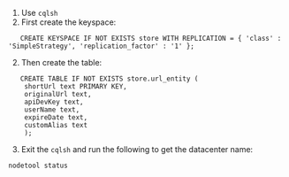 1. Use ```cqlsh```
2. First create the keyspace:

```
   CREATE KEYSPACE IF NOT EXISTS store WITH REPLICATION = { 'class' : 'SimpleStrategy', 'replication_factor' : '1' };
```

2. Then create the table:

```
   CREATE TABLE IF NOT EXISTS store.url_entity (
    shortUrl text PRIMARY KEY,
    originalUrl text,
    apiDevKey text,
    userName text,
    expireDate text,
    customAlias text
    );
```
3. Exit the ```cqlsh``` and run the following to get the datacenter name:
```
nodetool status
```
